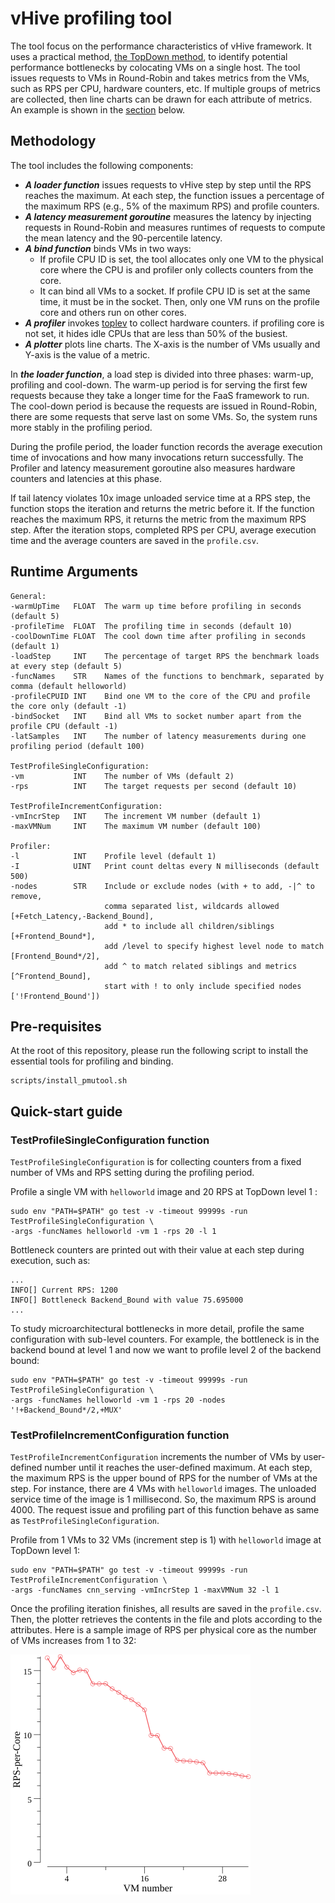 # vHive profiling tool

The tool focus on the performance characteristics of vHive framework. It uses a practical method, 
[the TopDown method](https://ieeexplore.ieee.org/document/6844459), to identify potential 
performance bottlenecks by colocating VMs on a single host. The tool issues requests to VMs in
Round-Robin and takes metrics from the VMs, such as RPS per CPU, hardware counters, etc. If multiple
groups of metrics are collected, then line charts can be drawn for each attribute of metrics. An example 
is shown in the [section](###TestProfileIncrementConfiguration-function) below.

## Methodology

The tool includes the following components:
- ***A loader function*** issues requests to vHive step by step until the RPS reaches the maximum. 
  At each step, the function issues a percentage of the maximum RPS (e.g., 5% of the maximum RPS) 
  and profile counters.
- ***A latency measurement goroutine*** measures the latency by injecting requests in 
  Round-Robin and measures runtimes of requests to compute the mean latency and the 
  90-percentile latency.
- ***A bind function*** binds VMs in two ways:
  -  If profile CPU ID is set, the tool allocates only one VM to the physical core where the CPU is
     and profiler only collects counters from the core.
  -  It can bind all VMs to a socket. If profile CPU ID is set at the same time, it must be in the
     socket. Then, only one VM runs on the profile core and others run on other cores.
- ***A profiler*** invokes [toplev](https://github.com/andikleen/pmu-tools) to collect hardware counters.
  if profiling core is not set, it hides idle CPUs that are less than 50% of the busiest.
- ***A plotter*** plots line charts. The X-axis is the number of VMs usually and Y-axis is the value 
  of a metric.

In ***the loader function***, a load step is divided into three phases: warm-up, profiling and cool-down. 
The warm-up period is for serving the first few requests because they take a longer time for the FaaS 
framework to run. The cool-down period is because the requests are issued in Round-Robin, there are some 
requests that serve last on some VMs. So, the system runs more stably in the profiling period.

During the profile period, the loader function records the average execution time of invocations and 
how many invocations return successfully. The Profiler and latency measurement goroutine also measures 
hardware counters and latencies at this phase. 

If tail latency violates 10x image unloaded service time at a RPS step, the function stops the iteration and returns the metric before it. If the function reaches the maximum RPS, it returns the metric from the maximum RPS step. After the iteration stops, completed RPS per CPU, average execution time and the average 
counters are saved in the `profile.csv`.

## Runtime Arguments
```
General:
-warmUpTime   FLOAT  The warm up time before profiling in seconds (default 5)
-profileTime  FLOAT  The profiling time in seconds (default 10)
-coolDownTime FLOAT  The cool down time after profiling in seconds (default 1)
-loadStep     INT    The percentage of target RPS the benchmark loads at every step (default 5)
-funcNames    STR    Names of the functions to benchmark, separated by comma (default helloworld)
-profileCPUID INT    Bind one VM to the core of the CPU and profile the core only (default -1)
-bindSocket   INT    Bind all VMs to socket number apart from the profile CPU (default -1)
-latSamples   INT    The number of latency measurements during one profiling period (default 100)

TestProfileSingleConfiguration:
-vm           INT    The number of VMs (default 2)
-rps          INT    The target requests per second (default 10)

TestProfileIncrementConfiguration:
-vmIncrStep   INT    The increment VM number (default 1)
-maxVMNum     INT    The maximum VM number (default 100)

Profiler:
-l            INT    Profile level (default 1)
-I            UINT   Print count deltas every N milliseconds (default 500)
-nodes        STR    Include or exclude nodes (with + to add, -|^ to remove,
                     comma separated list, wildcards allowed [+Fetch_Latency,-Backend_Bound], 
                     add * to include all children/siblings [+Frontend_Bound*], 
                     add /level to specify highest level node to match [Frontend_Bound*/2], 
                     add ^ to match related siblings and metrics [^Frontend_Bound], 
                     start with ! to only include specified nodes ['!Frontend_Bound'])
```

## Pre-requisites
At the root of this repository, please run the following script to install the essential tools
for profiling and binding.
```
scripts/install_pmutool.sh 
```

## Quick-start guide
### TestProfileSingleConfiguration function
`TestProfileSingleConfiguration` is for collecting counters from a fixed number of VMs and RPS 
setting during the profiling period.

Profile a single VM with `helloworld` image and 20 RPS at TopDown level 1 :
```
sudo env "PATH=$PATH" go test -v -timeout 99999s -run TestProfileSingleConfiguration \
-args -funcNames helloworld -vm 1 -rps 20 -l 1
```
Bottleneck counters are printed out with their value at each step during 
execution, such as:
```
...
INFO[] Current RPS: 1200
INFO[] Bottleneck Backend_Bound with value 75.695000
...
```
    
To study microarchitectural bottlenecks in more detail, profile the same configuration with sub-level counters. 
For example, the bottleneck is in the backend bound at level 1 and now we want to profile level 2 of the backend bound:
```
sudo env "PATH=$PATH" go test -v -timeout 99999s -run TestProfileSingleConfiguration \ 
-args -funcNames helloworld -vm 1 -rps 20 -nodes '!+Backend_Bound*/2,+MUX'
```

### TestProfileIncrementConfiguration function
`TestProfileIncrementConfiguration` increments the number of VMs by user-defined number until it 
reaches the user-defined maximum. At each step, the maximum RPS is the upper bound of RPS for 
the number of VMs at the step. For instance, there are 4 VMs with `helloworld` images. The 
unloaded service time of the image is 1 millisecond. So, the maximum RPS is around 4000. The 
request issue and profiling part of this function behave as same as `TestProfileSingleConfiguration`.

Profile from 1 VMs to 32 VMs (increment step is 1) with `helloworld` image at TopDown level 1:
```
sudo env "PATH=$PATH" go test -v -timeout 99999s -run TestProfileIncrementConfiguration \ 
-args -funcNames cnn_serving -vmIncrStep 1 -maxVMNum 32 -l 1
```
Once the profiling iteration finishes, all results are saved in the `profile.csv`. Then, the plotter retrieves 
the contents in the file and plots according to the attributes. Here is a sample image of RPS per physical core 
as the number of VMs increases from 1 to 32:

![RPS per physical core](figures/RPS-per-Core.png)
